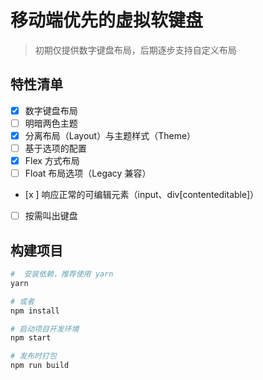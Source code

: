 # 移动端优先的虚拟软键盘
> 初期仅提供数字键盘布局，后期逐步支持自定义布局

## 特性清单

- [x] 数字键盘布局
- [ ] 明暗两色主题
- [x] 分离布局（Layout）与主题样式（Theme）
- [ ] 基于选项的配置
- [x] Flex 方式布局
- [ ] Float 布局选项（Legacy 兼容）
- [x ] 响应正常的可编辑元素（input、div[contenteditable]）
- [ ] 按需叫出键盘

## 构建项目

```bash
#  安装依赖，推荐使用 yarn
yarn

# 或者
npm install

# 启动项目开发环境
npm start

# 发布时打包
npm run build
```